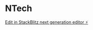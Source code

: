 # NTech

[Edit in StackBlitz next generation editor ⚡️](https://stackblitz.com/~/github.com/praveenkumarguntoju/NTech)